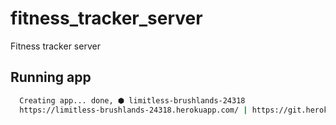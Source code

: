 # fitness_tracker_server

Fitness tracker server

## Running app

```bash
  Creating app... done, ⬢ limitless-brushlands-24318
  https://limitless-brushlands-24318.herokuapp.com/ | https://git.heroku.com/limitless-brushlands-24318.git
```

